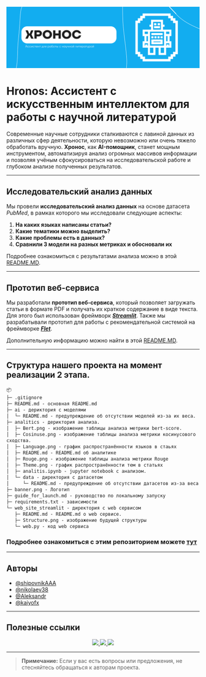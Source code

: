 <p align="center" border-radius: 30px>
  <a href="/web_site_streamlit">
  <img src="https://github.com/nikolaev38/hronos/blob/main/banner.png">
  </a>
</p>

# Hronos: Ассистент с искусственным интеллектом для работы с научной литературой

Современные научные сотрудники сталкиваются с лавиной данных из различных сфер деятельности, которую невозможно или очень тяжело обработать вручную. **Хронос**, как **AI-помощник**, станет мощным инструментом, автоматизируя анализ огромных массивов информации и позволяя учёным сфокусироваться на исследовательской работе и глубоком анализе полученных результатов.

---

## Исследовательский анализ данных

Мы провели **исследовательский анализ данных** на основе датасета *PubMed*, в рамках которого мы исследовали следующие аспекты:

1. **На каких языках написаны статьи?**
2. **Какие тематики можно выделить?**
3. **Какие проблемы есть в данных?**
4. **Сравнили 3 модели на разных метриках и обосновали их**

Подробнее ознакомиться с результатами анализа можно в этой [README.MD](https://github.com/nikolaev38/hronos/tree/2nd-stage/analitics/README.md).

---

## Прототип веб-сервиса

Мы разработали **прототип веб-сервиса**, который позволяет загружать статьи в формате PDF и получать их краткое содержание в виде текста. Для этого был использован фреймворк [___Streamlit___](https://streamlit.io/). Также мы разрабатывали прототип для работы с рекомендательной системой на фреймворке [___Flet___](https://flet.dev/).

Дополнительную информацию можно найти в этой [README.MD](https://github.com/nikolaev38/hronos/tree/2nd-stage/web_site_streamlit/README.md).

---

## Структура нашего проекта на момент реализации 2 этапа.
```
📦 
├─ .gitignore
├─ README.md - основная README.md
├─ ai - дериктория с моделями
│  └─ README.md - предупреждение об отсутствии моделей из-за их веса.
├─ analitics - дериктория анализа.
│  ├─ Bert.png - изображение таблицы анализа метрики bert-score.
│  ├─ Cosinuse.png - изображение таблицы анализа метрики косинусового сходства.
│  ├─ Language.png - график распространённости языков в стаьях
│  ├─ README.md - README.md об аналитике
│  ├─ Rouge.png - изображение таблицы анализа метрики Rouge
│  ├─ Theme.png - график распространённости тем в статьях
│  ├─ analitis.ipynb - jupyter notebook с анализом.
│  └─ data - директория с датасетом
│     └─ README.md - предупреждение об отсутствии датасетов из-за веса
├─ banner.png - Логотип
├─ guide_for_launch.md - руководство по локальному запуску
├─ requirements.txt - зависимости
└─ web_site_streamlit - директория с web сервисом
   ├─ README.md - README.md о web сервисе.
   ├─ Structure.png - изображение будущей структуры 
   └─ web.py - код web сервиса
```
### Подробнее ознакомиться с этим репозиторием можете [тут](https://github.com/nikolaev38/hronos/tree/2nd-stage)

---

## Авторы

- [@shipovnikAAA](https://github.com/shipovnikAAA)
- [@nikolaev38](https://github.com/nikolaev38)
- [@Aleksandr](https://github.com/Aleksandr)
- [@kaiyofx](https://github.com/kaiyofx)

---

## Полезные ссылки

<p align="center">
  <a href="/web_site_streamlit">
  <img src="https://img.shields.io/badge/Web_site-Streamlit-803e75.svg">
  </a>
  
  <a href="/analitics">
  <img src="https://img.shields.io/badge/Analytics-of_pubmed-87CEEB.svg">
  </a>
  
  <a href="guide_for_launch.md">
  <img src="https://img.shields.io/badge/Guide-for_launch-5F9EA0.svg">
  </a>
</p>

---

> **Примечание:** Если у вас есть вопросы или предложения, не стесняйтесь обращаться к авторам проекта.
